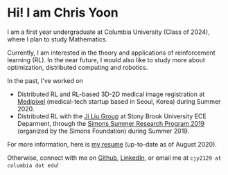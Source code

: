 # Hi! I am Chris Yoon

I am a first year undergraduate at Columbia University (Class of 2024), where I plan to study Mathematics. 

Currently, I am interested in the theory and applications of reinforcement learning (RL). In the near future, I would also like to study more about optimization, distributed computing and robotics. 

In the past, I've worked on 

- Distributed RL and RL-based 3D-2D medical image registration at [Medipixel](https://www.medipixel.io/) (medical-tech startup based in Seoul, Korea) during Summer 2020.
- Distributed RL with the [Ji Liu Group](https://sites.google.com/site/jiliucontrol/home) at Stony Brook University ECE Deparment, through the [Simons Summer Research Program 2019](https://www.stonybrook.edu/simons/) (organized by the Simons Foundation) during Summer 2019.

For more information, here is [my resume](resume_0820.pdf) (up-to-date as of August 2020).

Otherwise, connect with me on [Github](https://github.com/cyoon1729), [LinkedIn](https://www.linkedin.com/in/chris-yoon-75847418b/), or email me at `cjy2129 at columbia dot edu`!